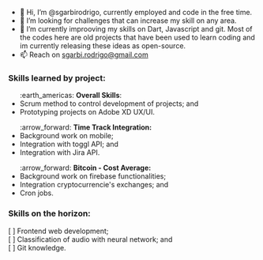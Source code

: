 - 👋 Hi, I’m @sgarbirodrigo, currently employed and code in the free time.
- 👀 I’m looking for challenges that can increase my skill on any area.
- 🌱 I’m currently improoving my skills on Dart, Javascript and git. Most of the codes here are old projects that have been used to learn coding and im currently releasing these ideas as open-source.
- 📫 Reach on sgarbi.rodrigo@gmail.com

### Skills learned by project:
<ul>:earth_americas: <b>Overall Skills</b>:
    <li>Scrum method to control development of projects; and</li>
    <li>Prototyping projects on Adobe XD UX/UI.</li>
</ul>
<ul>:arrow_forward: <b>Time Track Integration:</b>
   <li>Background work on mobile;</li>
   <li>Integration with toggl API; and</li>
   <li>Integration with Jira API.</li>
    </ul>
<ul>:arrow_forward: <b>Bitcoin - Cost Average:</b>
   <li>Background work on firebase functionalities;</li>
   <li>Integration cryptocurrencie's exchanges; and</li>
   <li>Cron jobs.</li>
</ul>

### Skills on the horizon:
[ ] Frontend web development;<br/>
[ ] Classification of audio with neural network; and<br/>
[ ] Git knowledge. <br/>
    
<!---
sgarbirodrigo/sgarbirodrigo is a ✨ special ✨ repository because its `README.md` (this file) appears on your GitHub profile.
You can click the Preview link to take a look at your changes.
--->
